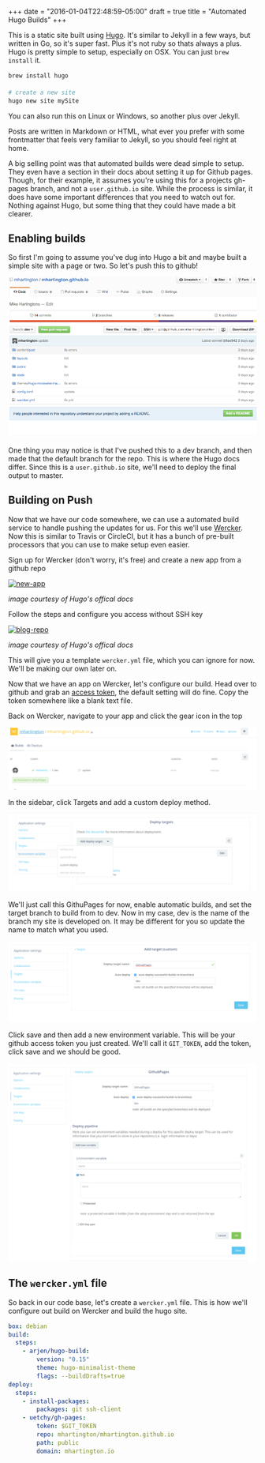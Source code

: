 +++
date = "2016-01-04T22:48:59-05:00"
draft = true
title = "Automated Hugo Builds"
+++

This is a static site built using [Hugo](https://gohugo.io). It's similar to Jekyll in a few ways, but written in Go, so it's super fast. Plus it's not ruby so thats always a plus. Hugo is pretty simple to setup, especially on OSX. You can just `brew install` it.

```bash
brew install hugo

# create a new site
hugo new site mySite
```

You can also run this on Linux or Windows, so another plus over Jekyll.


Posts are written in Markdown or HTML, what ever you prefer with some frontmatter that feels very familiar to Jekyll, so you should feel right at home.

A big selling point was that automated builds were dead simple to setup. They even have a section in their docs about setting it up for Github pages. Though, for their example, it assumes you're using this for a projects gh-pages branch, and not a `user.github.io` site. While the process is similar, it does have some important differences that you need to watch out for. Nothing against Hugo, but some thing that they could have made a bit clearer.


## Enabling builds

So first I'm going to assume you've dug into Hugo a bit and maybe built a simple site with a page or two. So let's push this to github!


 [![blog-repo](/img/blog-repo.png)](/img/blog-repo.png)

 One thing you may notice is that I've pushed this to a dev branch, and then made that the default branch for the repo. This is where the Hugo docs differ. Since this is a `user.github.io` site, we'll need to deploy the final output to master.

## Building on Push

Now that we have our code somewhere, we can use a automated build service to handle pushing the updates for us. For this we'll use [Wercker](http://wercker.com). Now this is similar to Travis or CircleCI, but it has a bunch of pre-built processors that you can use to make setup even easier.


Sign up for Wercker (don't worry, it's free) and create a new app from a github repo

[![new-app](https://gohugo.io/img/tutorials/wercker-add-app.png)](https://gohugo.io/img/tutorials/wercker-add-app.png)

_image courtesy of Hugo's offical docs_



Follow the steps and configure you access without SSH key

 [![blog-repo](https://gohugo.io/img/tutorials/wercker-access.png)](https://gohugo.io/img/tutorials/wercker-access.png)

_image courtesy of Hugo's offical docs_

This will give you a template `wercker.yml` file, which you can ignore for now. We'll be making our own later on.


Now that we have an app on Wercker, let's configure our build. Head over to github and grab an [access token](https://github.com/settings/tokens), the default setting will do fine. Copy the token somewhere like a blank text file.

Back on Wercker, navigate to your app and click the gear icon in the top


[![new-app](/img/app-settings.png)](/img/app-settings.png)

In the sidebar, click Targets and add a custom deploy method.



[![new-app](/img/custom-deploy.png)](/img/custom-deploy.png)

We'll just call this GithuPages for now, enable automatic builds, and set the target branch to build from to dev. Now in my case, dev is the name of the branch my site is developed on. It may be different for you so update the name to match what you used.


[![new-app](/img/gh-pages.png)](/img/gh-pages.png)


Click save and then add a new environment variable. This will be your github access token you just created.
We'll call it `GIT_TOKEN`, add the token, click save and we should be good.


[![new-app](/img/token.png)](/img/token.png)

## The `wercker.yml` file

So back in our code base, let's create a `wercker.yml` file. This is how we'll configure out build on Wercker and build the hugo site.


```yml
box: debian
build:
  steps:
    - arjen/hugo-build:
        version: "0.15"
        theme: hugo-minimalist-theme
        flags: --buildDrafts=true
deploy:
  steps:
    - install-packages:
        packages: git ssh-client
    - uetchy/gh-pages:
        token: $GIT_TOKEN
        repo: mhartington/mhartington.github.io
        path: public
        domain: mhartington.io
```
